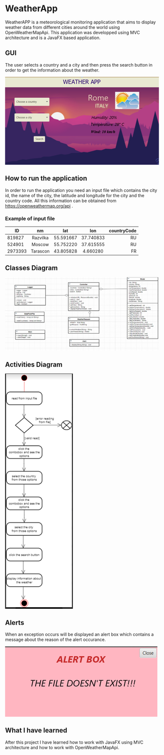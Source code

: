 # WeatherApp

WeatherAPP is a meteorological monitoring application that aims to display weather data from different cities around the world using OpenWeatherMapApi. 
This application was developped using MVC architecture and is a JavaFX based application.

## GUI

The user selects a country and a city and then press the search button in order to get the information about the weather.

![](/src/main/resources/images/gui.png)


## How to run the application

In order to run the application you need an input file which contains the city id, the name of the city, the latitude and longitude for the city and the country code.
All this information can be obtained from https://openweathermap.org/api .

### Example of input file


| ID        | nm         | lat       | lon       |  countryCode |
| --------  |:----------:| :--------:| :--------:| ------------:|
| 819827    | Razvilka   | 55.591667 | 37.740833 |     RU       |
| 524901    | Moscow     | 55.752220 | 37.615555 |     RU       |
| 2973393   | Tarascon   | 43.805828 |  4.660280 |     FR       | 



## Classes Diagram

![](/src/main/resources/images/ClassDiagram.jpg)


## Activities Diagram

![](/src/main/resources/images/ActivitiesDiagram.PNG)


## Alerts

When an exception occurs will be displayed an alert box which contains a message about the reason of the alert occurance.

![](/src/main/resources/images/error.png)

## What I have learned

After this project I have learned how to work with JavaFX using MVC architecture and how to work with OpenWeatherMapApi.
